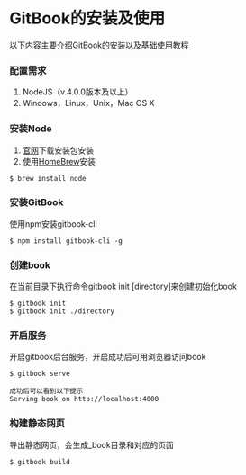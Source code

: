 # GitBook的安装及使用

以下内容主要介绍GitBook的安装以及基础使用教程	


### 配置需求

1. NodeJS（v.4.0.0版本及以上）
2. Windows，Linux，Unix，Mac OS X


### 安装Node

1. [官网](https://nodejs.org/en/)下载安装包安装
2. 使用[HomeBrew](https://brew.sh/)安装

```
$ brew install node
```


### 安装GitBook

使用npm安装gitbook-cli

```
$ npm install gitbook-cli -g
```


###  创建book

在当前目录下执行命令gitbook init [directory]来创建初始化book

```
$ gitbook init
$ gitbook init ./directory
```


### 开启服务

开启gitbook后台服务，开启成功后可用浏览器访问book

```
$ gitbook serve

成功后可以看到以下提示
Serving book on http://localhost:4000
```


### 构建静态网页

导出静态网页，会生成_book目录和对应的页面

```
$ gitbook build
```